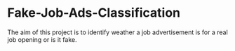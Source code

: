 # Fake-Job-Ads-Classification
The aim of this project is to identify weather a job advertisement is for a real job opening or is it fake.
